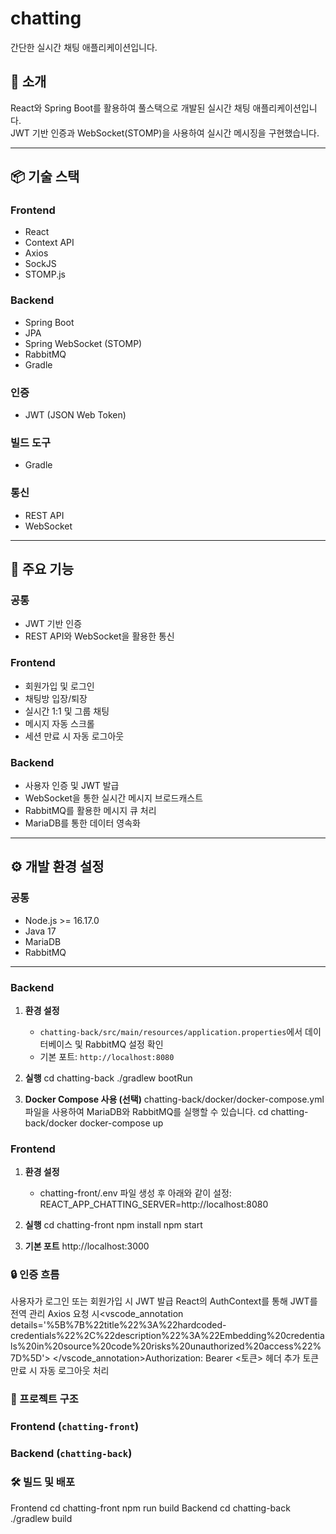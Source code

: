 # chatting
간단한 실시간 채팅 애플리케이션입니다.

## 📝 소개
React와 Spring Boot를 활용하여 풀스택으로 개발된 실시간 채팅 애플리케이션입니다.  
JWT 기반 인증과 WebSocket(STOMP)을 사용하여 실시간 메시징을 구현했습니다.

---

## 📦 기술 스택
### Frontend
- React
- Context API
- Axios
- SockJS
- STOMP.js

### Backend
- Spring Boot
- JPA
- Spring WebSocket (STOMP)
- RabbitMQ
- Gradle

### 인증
- JWT (JSON Web Token)

### 빌드 도구
- Gradle

### 통신
- REST API
- WebSocket

---

## 🚀 주요 기능
### 공통
- JWT 기반 인증
- REST API와 WebSocket을 활용한 통신

### Frontend
- 회원가입 및 로그인
- 채팅방 입장/퇴장
- 실시간 1:1 및 그룹 채팅
- 메시지 자동 스크롤
- 세션 만료 시 자동 로그아웃

### Backend
- 사용자 인증 및 JWT 발급
- WebSocket을 통한 실시간 메시지 브로드캐스트
- RabbitMQ를 활용한 메시지 큐 처리
- MariaDB를 통한 데이터 영속화

---

## ⚙️ 개발 환경 설정
### 공통
- Node.js >= 16.17.0
- Java 17
- MariaDB
- RabbitMQ

---

### Backend
1. **환경 설정**
   - `chatting-back/src/main/resources/application.properties`에서 데이터베이스 및 RabbitMQ 설정 확인
   - 기본 포트: `http://localhost:8080`

2. **실행**
   cd chatting-back
   ./gradlew bootRun
3. **Docker Compose 사용 (선택)**
   chatting-back/docker/docker-compose.yml 파일을 사용하여 MariaDB와 RabbitMQ를 실행할 수 있습니다.
   cd chatting-back/docker
   docker-compose up

### Frontend
1. **환경 설정**
   - chatting-front/.env 파일 생성 후 아래와 같이 설정:
     REACT_APP_CHATTING_SERVER=http://localhost:8080

2. **실행**
   cd chatting-front
   npm install
   npm start
3. **기본 포트**
   http://localhost:3000

### 🔒 인증 흐름
  사용자가 로그인 또는 회원가입 시 JWT 발급
  React의 AuthContext를 통해 JWT를 전역 관리
  Axios 요청 시<vscode_annotation details='%5B%7B%22title%22%3A%22hardcoded-credentials%22%2C%22description%22%3A%22Embedding%20credentials%20in%20source%20code%20risks%20unauthorized%20access%22%7D%5D'> </vscode_annotation>Authorization: Bearer <토큰> 헤더 추가
  토큰 만료 시 자동 로그아웃 처리

### 📂 프로젝트 구조
  ### Frontend (`chatting-front`)
  ### Backend (`chatting-back`)

### 🛠️ 빌드 및 배포
  Frontend
    cd chatting-front
    npm run build
  Backend
    cd chatting-back
    ./gradlew build
